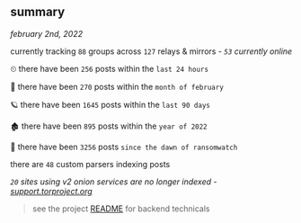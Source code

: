 
## summary
_february 2nd, 2022_

currently tracking `88` groups across `127` relays & mirrors - _`53` currently online_

⏲ there have been `256` posts within the `last 24 hours`

🦈 there have been `270` posts within the `month of february`

🪐 there have been `1645` posts within the `last 90 days`

🏚 there have been `895` posts within the `year of 2022`

🦕 there have been `3256` posts `since the dawn of ransomwatch`

there are `48` custom parsers indexing posts

_`20` sites using v2 onion services are no longer indexed - [support.torproject.org](https://support.torproject.org/onionservices/v2-deprecation/)_

> see the project [README](https://github.com/thetanz/ransomwatch#ransomwatch--) for backend technicals
